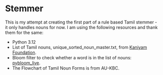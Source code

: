 # Stemmer
This is my attempt at creating the first part of a rule based Tamil stemmer - it only handles nouns for now. I am using the following resources and thank them for the same:
 - Python 3.12
 - List of Tamil nouns, unique_sorted_noun_master.txt, from [Kaniyam Foundation](https://github.com/KaniyamFoundation/all_tamil_nouns).
 - Bloom filter to check whether a word is in the list of nouns: [pybloom_live](https://github.com/joseph-fox/python-bloomfilter).
 - The Flowchart of Tamil Noun Forms is from AU-KBC.
